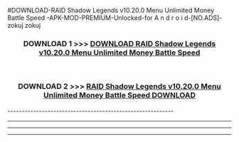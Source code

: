 #DOWNLOAD-RAID Shadow Legends v10.20.0 Menu Unlimited Money Battle Speed -APK-MOD-PREMIUM-Unlocked-for A n d r o i d-[NO.ADS]-zokuj zokuj 



<div align="center">

<h3>DOWNLOAD 1 >>> <a href="https://t.co/FKmqrqFo6t??judul=RAID Shadow Legends v10.20.0 Menu Unlimited Money Battle Speed ">DOWNLOAD RAID Shadow Legends v10.20.0 Menu Unlimited Money Battle Speed </a></h3><br>

<h3>DOWNLOAD 2 >>> <a href="https://t.co/FKmqrqFo6t??judul=RAID Shadow Legends v10.20.0 Menu Unlimited Money Battle Speed ">RAID Shadow Legends v10.20.0 Menu Unlimited Money Battle Speed  DOWNLOAD </a></h3>

</div>
----------------------------------------------------------

----------------------------------------------------------

----------------------------------------------------------

----------------------------------------------------------



